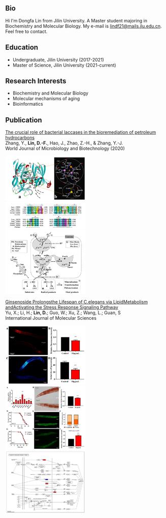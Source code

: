 ## Bio

Hi I'm Dongfa Lin from Jilin University. A Master student majoring in Biochemistry and Molecular Biology. My e-mail is lindf21@mails.jlu.edu.cn. Feel free to contact.


## Education

- Undergraduate, Jilin University (2017-2021)
- Master of Science, Jilin University (2021-current)


##  Research Interests

- Biochemistry and Molecular Biology
- Molecular mechanisms of aging 
- Bioinformatics

## Publication

[The crucial role of bacterial laccases in the bioremediation of petroleum hydrocarbons](https://sci-hub.se/10.1007/s11274-020-02888-1) 
</br>Zhang, Y., **Lin, D.-F.**, Hao, J., Zhao, Z.-H., & Zhang, Y.-J.
</br>World Journal of Microbiology and Biotechnology  (2020) 




<img src="./1.png" width=50% />

<img src="./2.png" width=50% />

<img src="./3.png" width=50% />


[Ginsenoside Prolongsthe Lifespan of C.elegans via LipidMetabolism andActivating the Stress Response
Signaling Pathway](https://www.mdpi.com/1422-0067/22/18/9668#:~:text=Ginsenoside%20Prolongs%20the%20Lifespan%20of%20C.%20elegans%20via,Metabolism%20and%20Activating%20the%20Stress%20Response%20Signaling%20Pathway)
<br/>Yu, X.; Li, H.; **Lin, D.**; Guo, W.; Xu, Z.; Wang, L.; Guan, S
<br/>International Journal of Molecular Sciences



<img src="./4.jpg" width=50% />

<img src="./5.jpg" width=50% />

<img src="./7.jpg" width=50% />


